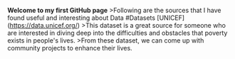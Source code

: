 **Welcome to my first GitHub page** 
	>Following are the sources that I have found useful and interesting about Data
	#Datasets 
	[UNICEF] (https://data.unicef.org/)
	>This dataset is a great source for someone who are interested in diving deep into the difficulties and obstacles that poverty exists in people's lives.
	>From these dataset, we can come up with community projects to enhance their lives.


